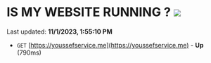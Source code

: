 # IS MY WEBSITE RUNNING ? [![](https://img.shields.io/static/v1?label=Sponsor&message=%E2%9D%A4&logo=GitHub&color=%23fe8e86)](https://github.com/sponsors/<username>)

Last updated: **11/1/2023, 1:55:10 PM**

- `GET` [https://youssefservice.me](https://youssefservice.me) - **Up** (790ms)
